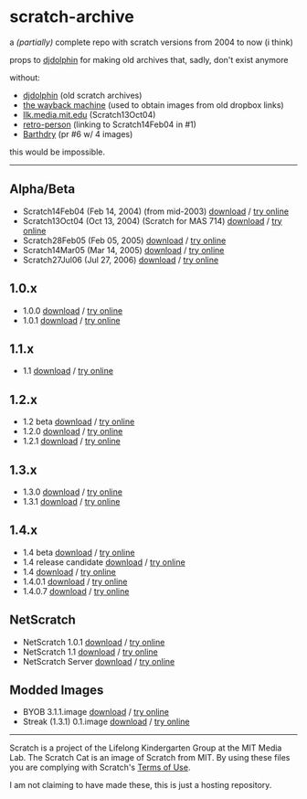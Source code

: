 # scratch-archive
a *(partially)* complete repo with scratch versions from 2004 to now (i think)

props to [djdolphin](https://github.com/djdolphin) for making old archives that, sadly, don't exist anymore

without:
* [djdolphin](https://github.com/djdolphin) (old scratch archives)
* [the wayback machine](https://archive.org) (used to obtain images from old dropbox links)
* [llk.media.mit.edu](https://llk.media.mit.edu/courses/software/scratch/) (Scratch13Oct04)
* [retro-person](https://github.com/retro-person) (linking to Scratch14Feb04 in #1)
* [Barthdry](https://github.com/Barthdry) (pr #6 w/ 4 images)

this would be impossible.

---

## Alpha/Beta
 * Scratch14Feb04 (Feb 14, 2004) (from mid-2003) [download](/Scratch14Feb04.image) / [try online](http://try.squeak.org/#url=https://xubiod.github.io/scratch-smalltalk-archive/&files=[Scratch14Feb04.image])
 * Scratch13Oct04 (Oct 13, 2004) (Scratch for MAS 714) [download](/Scratch13Oct04.image) / [try online](http://try.squeak.org/#url=https://xubiod.github.io/scratch-smalltalk-archive/&files=[Scratch13Oct04.image])
 * Scratch28Feb05 (Feb 05, 2005) [download](/Scratch28Feb05.image) / [try online](http://try.squeak.org/#url=https://xubiod.github.io/scratch-smalltalk-archive/&files=[Scratch28Feb05.image])
 * Scratch14Mar05 (Mar 14, 2005) [download](/Scratch14Mar05.image) / [try online](http://try.squeak.org/#url=https://xubiod.github.io/scratch-smalltalk-archive/&files=[Scratch14Mar05.image])
 * Scratch27Jul06 (Jul 27, 2006) [download](/Scratch27Jul06.image) / [try online](http://try.squeak.org/#url=https://xubiod.github.io/scratch-smalltalk-archive/&files=[Scratch27Jul06.image])

## 1.0.x
 * 1.0.0 [download](/1.0.0.image) / [try online](http://try.squeak.org/#url=https://xubiod.github.io/scratch-smalltalk-archive/&files=[1.0.0.image])
 * 1.0.1 [download](/1.0.1.image) / [try online](http://try.squeak.org/#url=https://xubiod.github.io/scratch-smalltalk-archive/&files=[1.0.1.image])

## 1.1.x
 * 1.1 [download](/1.1.image) / [try online](http://try.squeak.org/#url=https://xubiod.github.io/scratch-smalltalk-archive/&files=[1.1.image])

## 1.2.x
 * 1.2 beta [download](/1.2beta.image) / [try online](http://try.squeak.org/#url=https://xubiod.github.io/scratch-smalltalk-archive/&files=[1.2beta.image])
 * 1.2.0 [download](/1.2.0.image) / [try online](http://try.squeak.org/#url=https://xubiod.github.io/scratch-smalltalk-archive/&files=[1.2.0.image])
 * 1.2.1 [download](/1.2.1.image) / [try online](http://try.squeak.org/#url=https://xubiod.github.io/scratch-smalltalk-archive/&files=[1.2.1.image])

## 1.3.x
 * 1.3.0 [download](/1.3.0.image) / [try online](http://try.squeak.org/#url=https://xubiod.github.io/scratch-smalltalk-archive/&files=[1.3.0.image])
 * 1.3.1 [download](/1.3.1.image) / [try online](http://try.squeak.org/#url=https://xubiod.github.io/scratch-smalltalk-archive/&files=[1.3.1.image])

## 1.4.x
 * 1.4 beta [download](/1.4beta.image) / [try online](http://try.squeak.org/#url=https://xubiod.github.io/scratch-smalltalk-archive/&files=[1.4beta.image])
 * 1.4 release candidate [download](/Scratch%201.4%20rc.image) / [try online](http://try.squeak.org/#url=https://xubiod.github.io/scratch-smalltalk-archive/&files=[Scratch%201.4%20rc.image])
 * 1.4 [download](/1.4.image) / [try online](http://try.squeak.org/#url=https://xubiod.github.io/scratch-smalltalk-archive/&files=[1.4.image])
 * 1.4.0.1 [download](/Scratch%201.4.0.1.image) / [try online](http://try.squeak.org/#url=https://xubiod.github.io/scratch-smalltalk-archive/&files=[Scratch%201.4.0.1.image])
 * 1.4.0.7 [download](/Scratch%201.4.0.7.image) / [try online](http://try.squeak.org/#url=https://xubiod.github.io/scratch-smalltalk-archive/&files=[Scratch%201.4.0.7.image])

## NetScratch
 * NetScratch 1.0.1 [download](/NetScratch%201.0.1.image) / [try online](http://try.squeak.org/#url=https://xubiod.github.io/scratch-smalltalk-archive/&files=[NetScratch%201.0.1.image])
 * NetScratch 1.1 [download](/NetScratch%201.1.image) / [try online](http://try.squeak.org/#url=https://xubiod.github.io/scratch-smalltalk-archive/&files=[NetScratch%201.1.image])
 * NetScratch Server [download](/NetScratchServer.image) / [try online](http://try.squeak.org/#url=https://xubiod.github.io/scratch-smalltalk-archive/&files=[NetScratchServer.image])

## Modded Images
 * BYOB 3.1.1.image [download](/BYOB%203.1.1.image) / [try online](http://try.squeak.org/#url=https://xubiod.github.io/scratch-smalltalk-archive/&files=[BYOB%203.1.1.image])
 * Streak (1.3.1) 0.1.image [download](Streak%20%281.3.1%29%200.1.image) / [try online](http://try.squeak.org/#url=https://xubiod.github.io/scratch-smalltalk-archive/&files=[Streak%20%281.3.1%29%200.1.image])

---

Scratch is a project of the Lifelong Kindergarten Group at the MIT Media Lab.
The Scratch Cat is an image of Scratch from MIT.
By using these files you are complying with Scratch's [Terms of Use](https://scratch.mit.edu/terms_of_use).

I am not claiming to have made these, this is just a hosting repository.
